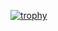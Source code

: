 [![trophy](https://github-profile-trophy.vercel.app/?username=root-mega)](https://github.com/ryo-ma/github-profile-trophy)
